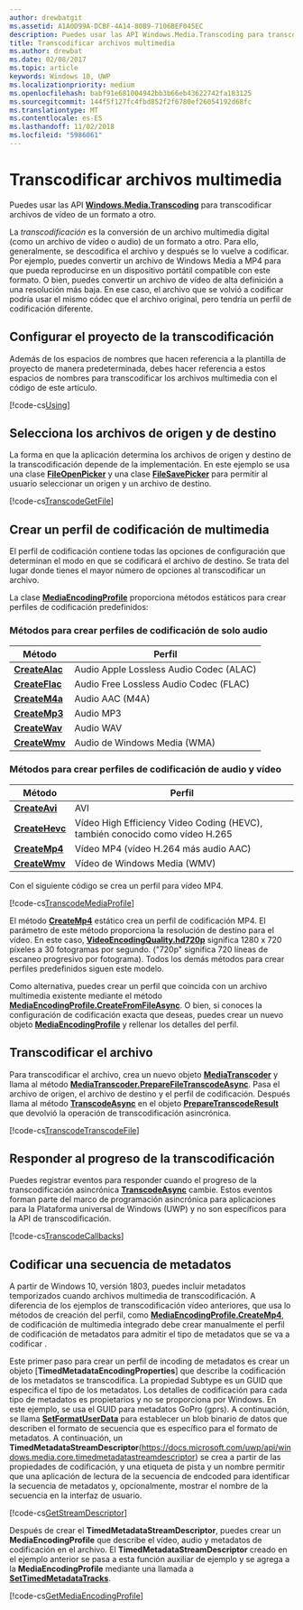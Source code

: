 ```yaml
---
author: drewbatgit
ms.assetid: A1A0D99A-DCBF-4A14-80B9-7106BEF045EC
description: Puedes usar las API Windows.Media.Transcoding para transcodificar archivos de vídeo de un formato a otro.
title: Transcodificar archivos multimedia
ms.author: drewbat
ms.date: 02/08/2017
ms.topic: article
keywords: Windows 10, UWP
ms.localizationpriority: medium
ms.openlocfilehash: babf91e681004942bb3b66eb43622742fa183125
ms.sourcegitcommit: 144f5f127fc4fbd852f2f6780ef26054192d68fc
ms.translationtype: MT
ms.contentlocale: es-ES
ms.lasthandoff: 11/02/2018
ms.locfileid: "5986061"
---
```

# <a name="transcode-media-files"></a>Transcodificar archivos multimedia



Puedes usar las API [**Windows.Media.Transcoding**](https://msdn.microsoft.com/library/windows/apps/br207105) para transcodificar archivos de vídeo de un formato a otro.

La *transcodificación* es la conversión de un archivo multimedia digital (como un archivo de vídeo o audio) de un formato a otro. Para ello, generalmente, se descodifica el archivo y después se lo vuelve a codificar. Por ejemplo, puedes convertir un archivo de Windows Media a MP4 para que pueda reproducirse en un dispositivo portátil compatible con este formato. O bien, puedes convertir un archivo de vídeo de alta definición a una resolución más baja. En ese caso, el archivo que se volvió a codificar podría usar el mismo códec que el archivo original, pero tendría un perfil de codificación diferente.

## <a name="set-up-your-project-for-transcoding"></a>Configurar el proyecto de la transcodificación

Además de los espacios de nombres que hacen referencia a la plantilla de proyecto de manera predeterminada, debes hacer referencia a estos espacios de nombres para transcodificar los archivos multimedia con el código de este artículo.

[!code-cs[Using](./code/TranscodeWin10/cs/MainPage.xaml.cs#SnippetUsing)]

## <a name="select-source-and-destination-files"></a>Selecciona los archivos de origen y de destino

La forma en que la aplicación determina los archivos de origen y destino de la transcodificación depende de la implementación. En este ejemplo se usa una clase [**FileOpenPicker**](https://msdn.microsoft.com/library/windows/apps/br207847) y una clase [**FileSavePicker**](https://msdn.microsoft.com/library/windows/apps/br207871) para permitir al usuario seleccionar un origen y un archivo de destino.

[!code-cs[TranscodeGetFile](./code/TranscodeWin10/cs/MainPage.xaml.cs#SnippetTranscodeGetFile)]

## <a name="create-a-media-encoding-profile"></a>Crear un perfil de codificación de multimedia

El perfil de codificación contiene todas las opciones de configuración que determinan el modo en que se codificará el archivo de destino. Se trata del lugar donde tienes el mayor número de opciones al transcodificar un archivo.

La clase [**MediaEncodingProfile**](https://msdn.microsoft.com/library/windows/apps/hh701026) proporciona métodos estáticos para crear perfiles de codificación predefinidos:

### <a name="methods-for-creating-audio-only-encoding-profiles"></a>Métodos para crear perfiles de codificación de solo audio

Método  |Perfil  |
---------|---------|
[**CreateAlac**](https://docs.microsoft.com/uwp/api/windows.media.mediaproperties.mediaencodingprofile.createalac)     |Audio Apple Lossless Audio Codec (ALAC)         |
[**CreateFlac**](https://docs.microsoft.com/uwp/api/windows.media.mediaproperties.mediaencodingprofile.createflac)     |Audio Free Lossless Audio Codec (FLAC)         |
[**CreateM4a**](https://docs.microsoft.com/uwp/api/windows.media.mediaproperties.mediaencodingprofile.createm4a)     |Audio AAC (M4A)         |
[**CreateMp3**](https://docs.microsoft.com/uwp/api/windows.media.mediaproperties.mediaencodingprofile.createmp3)     |Audio MP3         |
[**CreateWav**](https://docs.microsoft.com/uwp/api/windows.media.mediaproperties.mediaencodingprofile.createwav)     |Audio WAV         |
[**CreateWmv**](https://docs.microsoft.com/uwp/api/windows.media.mediaproperties.mediaencodingprofile.createwmv)     |Audio de Windows Media (WMA)         |

### <a name="methods-for-creating-audio--video-encoding-profiles"></a>Métodos para crear perfiles de codificación de audio y vídeo

Método  |Perfil  |
---------|---------|
[**CreateAvi**](https://docs.microsoft.com/uwp/api/windows.media.mediaproperties.mediaencodingprofile.createavi) |AVI |
[**CreateHevc**](https://docs.microsoft.com/uwp/api/windows.media.mediaproperties.mediaencodingprofile.createhevc) |Vídeo High Efficiency Video Coding (HEVC), también conocido como vídeo H.265 |
[**CreateMp4**](https://docs.microsoft.com/uwp/api/windows.media.mediaproperties.mediaencodingprofile.createmp4) |Vídeo MP4 (vídeo H.264 más audio AAC) |
[**CreateWmv**](https://docs.microsoft.com/uwp/api/windows.media.mediaproperties.mediaencodingprofile.createwmv) |Vídeo de Windows Media (WMV) |


Con el siguiente código se crea un perfil para vídeo MP4.

[!code-cs[TranscodeMediaProfile](./code/TranscodeWin10/cs/MainPage.xaml.cs#SnippetTranscodeMediaProfile)]

El método [**CreateMp4**](https://docs.microsoft.com/uwp/api/windows.media.mediaproperties.mediaencodingprofile.createmp4) estático crea un perfil de codificación MP4. El parámetro de este método proporciona la resolución de destino para el vídeo. En este caso, [**VideoEncodingQuality.hd720p**](https://msdn.microsoft.com/library/windows/apps/hh701290) significa 1280 x 720 píxeles a 30 fotogramas por segundo. ("720p" significa 720 líneas de escaneo progresivo por fotograma). Todos los demás métodos para crear perfiles predefinidos siguen este modelo.

Como alternativa, puedes crear un perfil que coincida con un archivo multimedia existente mediante el método [**MediaEncodingProfile.CreateFromFileAsync**](https://msdn.microsoft.com/library/windows/apps/hh701047). O bien, si conoces la configuración de codificación exacta que deseas, puedes crear un nuevo objeto [**MediaEncodingProfile**](https://msdn.microsoft.com/library/windows/apps/hh701026) y rellenar los detalles del perfil.

## <a name="transcode-the-file"></a>Transcodificar el archivo

Para transcodificar el archivo, crea un nuevo objeto [**MediaTranscoder**](https://msdn.microsoft.com/library/windows/apps/br207080) y llama al método [**MediaTranscoder.PrepareFileTranscodeAsync**](https://msdn.microsoft.com/library/windows/apps/hh700936). Pasa el archivo de origen, el archivo de destino y el perfil de codificación. Después llama al método [**TranscodeAsync**](https://msdn.microsoft.com/library/windows/apps/hh700946) en el objeto [**PrepareTranscodeResult**](https://msdn.microsoft.com/library/windows/apps/hh700941) que devolvió la operación de transcodificación asincrónica.

[!code-cs[TranscodeTranscodeFile](./code/TranscodeWin10/cs/MainPage.xaml.cs#SnippetTranscodeTranscodeFile)]

## <a name="respond-to-transcoding-progress"></a>Responder al progreso de la transcodificación

Puedes registrar eventos para responder cuando el progreso de la transcodificación asincrónica [**TranscodeAsync**](https://msdn.microsoft.com/library/windows/apps/hh700946) cambie. Estos eventos forman parte del marco de programación asincrónica para aplicaciones para la Plataforma universal de Windows (UWP) y no son específicos para la API de transcodificación.

[!code-cs[TranscodeCallbacks](./code/TranscodeWin10/cs/MainPage.xaml.cs#SnippetTranscodeCallbacks)]


## <a name="encode-a-metadata-stream"></a>Codificar una secuencia de metadatos
A partir de Windows 10, versión 1803, puedes incluir metadatos temporizados cuando archivos multimedia de transcodificación. A diferencia de los ejemplos de transcodificación vídeo anteriores, que usa lo métodos de creación del perfil, como [**MediaEncodingProfile.CreateMp4**](https://docs.microsoft.com/uwp/api/windows.media.mediaproperties.mediaencodingprofile.createmp4), de codificación de multimedia integrado debe crear manualmente el perfil de codificación de metadatos para admitir el tipo de metadatos que se va a codificar .

Este primer paso para crear un perfil de incoding de metadatos es crear un objeto [**TimedMetadataEncodingProperties**] que describe la codificación de los metadatos se transcodifica. La propiedad Subtype es un GUID que especifica el tipo de los metadatos. Los detalles de codificación para cada tipo de metadatos es propietarios y no se proporciona por Windows. En este ejemplo, se usa el GUID para metadatos GoPro (gprs). A continuación, se llama [**SetFormatUserData**](https://docs.microsoft.com/uwp/api/windows.media.mediaproperties.timedmetadataencodingproperties.setformatuserdata) para establecer un blob binario de datos que describen el formato de secuencia que es específico para el formato de metadatos. A continuación, un **TimedMetadataStreamDescriptor**(https://docs.microsoft.com/uwp/api/windows.media.core.timedmetadatastreamdescriptor) se crea a partir de las propiedades de codificación, y una etiqueta de pista y un nombre permitir que una aplicación de lectura de la secuencia de endcoded para identificar la secuencia de metadatos y, opcionalmente, mostrar el nombre de la secuencia en la interfaz de usuario. 
 
[!code-cs[GetStreamDescriptor](./code/TranscodeWin10/cs/MainPage.xaml.cs#SnippetGetStreamDescriptor)]

Después de crear el **TimedMetadataStreamDescriptor**, puedes crear un **MediaEncodingProfile** que describe el vídeo, audio y metadatos de codificación en el archivo. El **TimedMetadataStreamDescriptor** creado en el ejemplo anterior se pasa a esta función auxiliar de ejemplo y se agrega a la **MediaEncodingProfile** mediante una llamada a [**SetTimedMetadataTracks**](https://docs.microsoft.com/en-us/uwp/api/windows.media.mediaproperties.mediaencodingprofile.settimedmetadatatracks).

[!code-cs[GetMediaEncodingProfile](./code/TranscodeWin10/cs/MainPage.xaml.cs#SnippetGetMediaEncodingProfile)]
 

 




